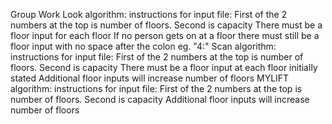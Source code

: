 Group Work
Look algorithm:
instructions for input file:
First of the 2 numbers at the top is number of floors. Second is capacity
There must be a floor input for each floor
If no person gets on at a floor there must still be a floor input with no space after the colon eg. "4:"
Scan algorithm:
instructions for input file:
First of the 2 numbers at the top is number of floors. Second is capacity
There must be a floor input at each floor initially stated
Additional floor inputs will increase number of floors
MYLIFT algorithm:
instructions for input file:
First of the 2 numbers at the top is number of floors. Second is capacity
Additional floor inputs will increase number of floors
